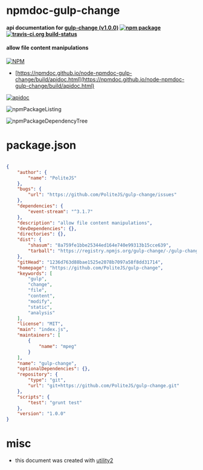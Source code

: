 # npmdoc-gulp-change

#### api documentation for  [gulp-change (v1.0.0)](https://github.com/PoliteJS/gulp-change)  [![npm package](https://img.shields.io/npm/v/npmdoc-gulp-change.svg?style=flat-square)](https://www.npmjs.org/package/npmdoc-gulp-change) [![travis-ci.org build-status](https://api.travis-ci.org/npmdoc/node-npmdoc-gulp-change.svg)](https://travis-ci.org/npmdoc/node-npmdoc-gulp-change)

#### allow file content manipulations

[![NPM](https://nodei.co/npm/gulp-change.png?downloads=true&downloadRank=true&stars=true)](https://www.npmjs.com/package/gulp-change)

- [https://npmdoc.github.io/node-npmdoc-gulp-change/build/apidoc.html](https://npmdoc.github.io/node-npmdoc-gulp-change/build/apidoc.html)

[![apidoc](https://npmdoc.github.io/node-npmdoc-gulp-change/build/screenCapture.buildCi.browser.%252Ftmp%252Fbuild%252Fapidoc.html.png)](https://npmdoc.github.io/node-npmdoc-gulp-change/build/apidoc.html)

![npmPackageListing](https://npmdoc.github.io/node-npmdoc-gulp-change/build/screenCapture.npmPackageListing.svg)

![npmPackageDependencyTree](https://npmdoc.github.io/node-npmdoc-gulp-change/build/screenCapture.npmPackageDependencyTree.svg)



# package.json

```json

{
    "author": {
        "name": "PoliteJS"
    },
    "bugs": {
        "url": "https://github.com/PoliteJS/gulp-change/issues"
    },
    "dependencies": {
        "event-stream": "^3.1.7"
    },
    "description": "allow file content manipulations",
    "devDependencies": {},
    "directories": {},
    "dist": {
        "shasum": "8a759fe1bbe25344ed164e740e99313b15cce639",
        "tarball": "https://registry.npmjs.org/gulp-change/-/gulp-change-1.0.0.tgz"
    },
    "gitHead": "1236d763d88bae1525e2078b7097a58f8dd31714",
    "homepage": "https://github.com/PoliteJS/gulp-change",
    "keywords": [
        "gulp",
        "change",
        "file",
        "content",
        "modify",
        "static",
        "analysis"
    ],
    "license": "MIT",
    "main": "index.js",
    "maintainers": [
        {
            "name": "mpeg"
        }
    ],
    "name": "gulp-change",
    "optionalDependencies": {},
    "repository": {
        "type": "git",
        "url": "git+https://github.com/PoliteJS/gulp-change.git"
    },
    "scripts": {
        "test": "grunt test"
    },
    "version": "1.0.0"
}
```



# misc
- this document was created with [utility2](https://github.com/kaizhu256/node-utility2)
